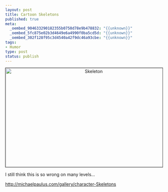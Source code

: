 ```yaml
--- 
layout: post
title: Cartoon Skeletons
published: true
meta: 
  _oembed_904633290182355b0750d78e9b478832: "{{unknown}}"
  _oembed_5fc875e02b3d4649e6a4990f0ba5cd5d: "{{unknown}}"
  _oembed_302f128f95c3d4540a42f9dc46a93cbe: "{{unknown}}"
tags: 
- Humor
type: post
status: publish
---
```

<p align="center"><img alt="Skeleton" src="http://www.zhangzhung.net/lj/Buttercup_site.jpg" width="550" height="317" border="1"></p>
<p>I still think this is so wrong on many levels...</p>
<p><a href="http://michaelpaulus.com/gallery/character-Skeletons">
http://michaelpaulus.com/gallery/character-Skeletons</a></p>
